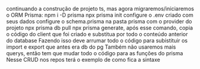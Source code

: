 continuando a construção de projeto ts, mas agora migraremos/iniciaremos o ORM Prisma:
npm i -D prisma
npx prisma init
configure o .env criado com seus dados
configure o schema.prisma na pasta prisma com o provider do projeto
npx prisma db pull
npx prisma generate, após esse comando, copia o código do client que foi criado e substitua por todo o conteúdo anterior do database
Fazendo isso deve arrumar todo o código para subistituir os import e export que antes era db do pg
Também não usaremos mais querys, então tem que mudar todo o código para as funções do prisma
Nesse CRUD nos repos terá o exemplo de como fica a sintaxe